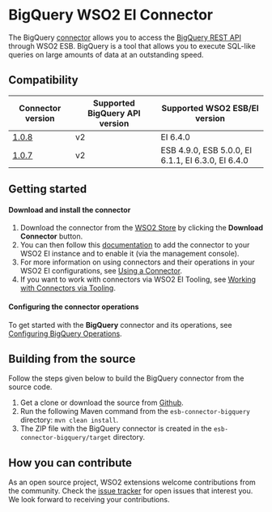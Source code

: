 # BigQuery WSO2 EI Connector

The BigQuery [connector](https://docs.wso2.com/display/EI640/Working+with+Connectors) allows you to access the [BigQuery REST API](https://cloud.google.com/bigquery/docs/reference/rest/v2/) through WSO2 ESB. BigQuery is a tool that allows you to execute SQL-like queries on large amounts of data at an outstanding speed.


## Compatibility

| Connector version | Supported BigQuery API version | Supported WSO2 ESB/EI version |
| ------------- | ---------------|------------- |
| [1.0.8](https://github.com/wso2-extensions/esb-connector-bigquery/tree/org.wso2.carbon.connector.bigquery-1.0.8) | v2 | EI 6.4.0    |
| [1.0.7](https://github.com/wso2-extensions/esb-connector-bigquery/tree/org.wso2.carbon.connector.bigquery-1.0.7) | v2 | ESB 4.9.0, ESB 5.0.0, EI 6.1.1, EI 6.3.0, EI 6.4.0    |

## Getting started

#### Download and install the connector

1. Download the connector from the [WSO2 Store](https://store.wso2.com/store/assets/esbconnector/details/3fcaf309-1a69-4edf-870a-882bb76fdaa1) by clicking the **Download Connector** button.
2. You can then follow this [documentation](https://docs.wso2.com/display/EI640/Working+with+Connectors+via+the+Management+Console) to add the connector to your WSO2 EI instance and to enable it (via the management console).
3. For more information on using connectors and their operations in your WSO2 EI configurations, see [Using a Connector](https://docs.wso2.com/display/EI640/Using+a+Connector).
4. If you want to work with connectors via WSO2 EI Tooling, see [Working with Connectors via Tooling](https://docs.wso2.com/display/EI640/Working+with+Connectors+via+Tooling).

#### Configuring the connector operations

To get started with the **BigQuery** connector and its operations, see [Configuring BigQuery Operations](docs/config.md).

## Building from the source

Follow the steps given below to build the BigQuery connector from the source code.

1. Get a clone or download the source from [Github](https://github.com/wso2-extensions/esb-connector-bigquery).
2. Run the following Maven command from the `esb-connector-bigquery` directory: `mvn clean install`.
3. The ZIP file with the BigQuery connector is created in the `esb-connector-bigquery/target` directory.

## How you can contribute

As an open source project, WSO2 extensions welcome contributions from the community.
Check the [issue tracker](https://github.com/wso2-extensions/esb-connector-bigquery/issues) for open issues that interest you. We look forward to receiving your contributions.
